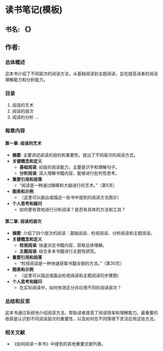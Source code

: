 # 读书笔记(模板)

## 书名: 《》 
## 作者: 

### 总体概述
这本书介绍了不同层次的阅读方法，从基础阅读到主题阅读，旨在提高读者的阅读理解能力和分析能力。

### 目录
1. 阅读的艺术
2. 阅读的层次
3. 阅读的分析
...

### 每章内容

#### 第一章: 阅读的艺术
- **摘要**: 主要讲述阅读的目的和重要性，提出了不同层次的阅读方式。
- **关键概念和定义**
  - **基础阅读**: 初级的阅读能力，主要是识字和理解句子。
  - **分析阅读**: 深入理解书籍内容，能够进行批判性思考。
- **重要引用和段落**
  - “阅读是一种通过眼睛和大脑进行的艺术。”（第5页）
- **图表和示例**
  - （这里可以画出或描述一些书中提到的阅读方法图示）
- **个人思考和疑问**
  - 如何更有效地进行分析阅读？是否有具体的方法和工具？

#### 第二章: 阅读的层次
- **摘要**: 介绍了四个层次的阅读：基础阅读、检视阅读、分析阅读和主题阅读。
- **关键概念和定义**
  - **检视阅读**: 快速浏览书籍内容，获取总体理解。
  - **主题阅读**: 综合多本书籍进行主题性研究。
- **重要引用和段落**
  - “检视阅读是一种快速获取书籍全貌的方法。”（第30页）
- **图表和示例**
  - （这里可以描述或画出检视阅读和主题阅读的步骤图）
- **个人思考和疑问**
  - 在实际阅读中，如何有效区分并应用不同的阅读层次？

### 总结和反思
这本书通过系统地介绍阅读方法，帮助读者提高了阅读效率和理解能力。最重要的收获是认识到不同阅读层次的重要性，以及如何在不同情境下灵活应用这些方法。

### 相关文献
- 《如何阅读一本书》中提到的其他重要文献列表。
